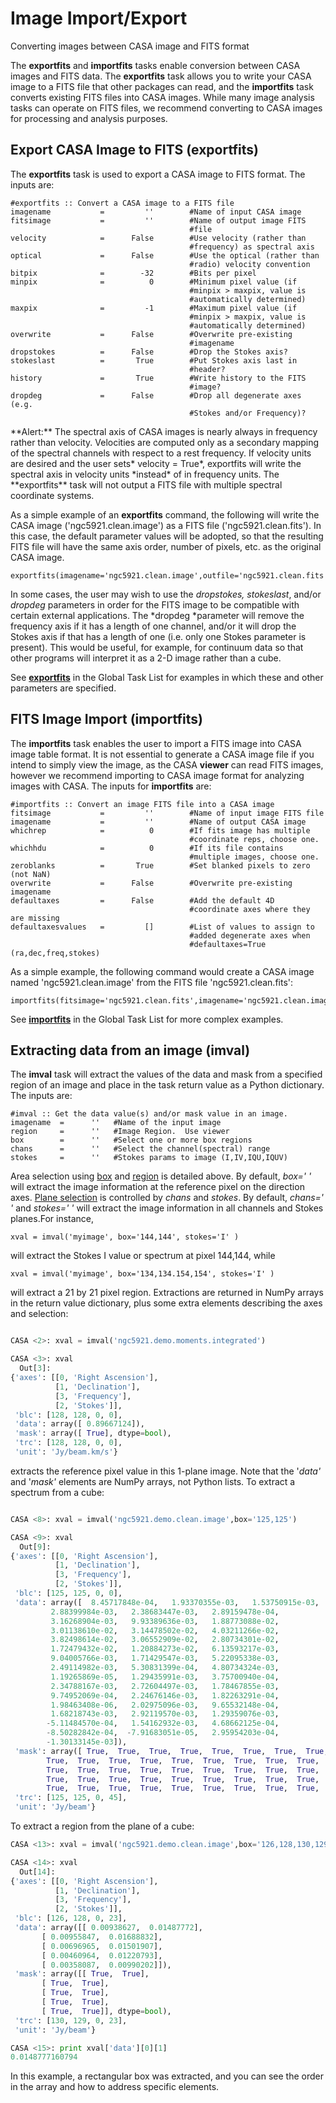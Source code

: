 

# Image Import/Export 

Converting images between CASA image and FITS format

The **exportfits** and **importfits** tasks enable conversion between CASA images and FITS data.  The **exportfits** task allows you to write your CASA image to a FITS file that other packages can read, and the **importfits** task converts existing FITS files into CASA images.  While many image analysis tasks can operate on FITS files, we recommend converting to CASA images for processing and analysis purposes.


## Export CASA Image to FITS (exportfits) 

The **exportfits** task is used to export a CASA image to FITS format. The inputs are:

```
#exportfits :: Convert a CASA image to a FITS file
imagename           =         ''        #Name of input CASA image
fitsimage           =         ''        #Name of output image FITS 
                                        #file
velocity            =      False        #Use velocity (rather than 
                                        #frequency) as spectral axis
optical             =      False        #Use the optical (rather than 
                                        #radio) velocity convention
bitpix              =        -32        #Bits per pixel
minpix              =          0        #Minimum pixel value (if 
                                        #minpix > maxpix, value is 
                                        #automatically determined)
maxpix              =         -1        #Maximum pixel value (if 
                                        #minpix > maxpix, value is 
                                        #automatically determined)
overwrite           =      False        #Overwrite pre-existing
                                        #imagename
dropstokes          =      False        #Drop the Stokes axis?
stokeslast          =       True        #Put Stokes axis last in
                                        #header?
history             =       True        #Write history to the FITS
                                        #image?
dropdeg             =      False        #Drop all degenerate axes (e.g.
                                        #Stokes and/or Frequency)?
```

<div class="alert alert-warning">
**Alert:** The spectral axis of CASA images is nearly always in frequency rather than velocity. Velocities are computed only as a secondary mapping of the spectral channels with respect to a rest frequency.  If velocity units are desired and the user sets* velocity = True*, exportfits will write the spectral axis in velocity units *instead* of in frequency units.  The **exportfits** task will not output a FITS file with multiple spectral coordinate systems. 
</div>

As a simple example of an **exportfits** command, the following will write the CASA image (\'ngc5921.clean.image\') as a FITS file (\'ngc5921.clean.fits\').  In this case, the default parameter values will be adopted, so that the resulting FITS file will have the same axis order, number of pixels, etc. as the original CASA image.

```
exportfits(imagename='ngc5921.clean.image',outfile='ngc5921.clean.fits')
```

In some cases, the user may wish to use the *dropstokes,* *stokeslast*, and/or *dropdeg* parameters in order for the FITS image to be compatible with certain external applications. The *dropdeg *parameter will remove the frequency axis if it has a length of one channel, and/or it will drop the Stokes axis if that has a length of one (i.e. only one Stokes parameter is present). This would be useful, for example, for continuum data so that other programs will interpret it as a 2-D image rather than a cube.

See **[exportfits](https://casa.nrao.edu/casadocs-devel/stable/global-task-list/task_exportfits)** in the Global Task List for examples in which these and other parameters are specified.  

 

## FITS Image Import (importfits)

The **importfits** task enables the user to import a FITS image into CASA image table format. It is not essential to generate a CASA image file if you intend to simply view the image, as the CASA **viewer** can read FITS images, however we recommend importing to CASA image format for analyzing images with CASA. The inputs for **importfits** are:

```
#importfits :: Convert an image FITS file into a CASA image
fitsimage           =         ''        #Name of input image FITS file
imagename           =         ''        #Name of output CASA image
whichrep            =          0        #If fits image has multiple
                                        #coordinate reps, choose one.
whichhdu            =          0        #If its file contains
                                        #multiple images, choose one.
zeroblanks          =       True        #Set blanked pixels to zero (not NaN)
overwrite           =      False        #Overwrite pre-existing imagename
defaultaxes         =      False        #Add the default 4D
                                        #coordinate axes where they are missing
defaultaxesvalues   =         []        #List of values to assign to
                                        #added degenerate axes when
                                        #defaultaxes=True (ra,dec,freq,stokes)
```

As a simple example, the following command would create a CASA image named \'ngc5921.clean.image\' from the FITS file \'ngc5921.clean.fits\':

```
importfits(fitsimage='ngc5921.clean.fits',imagename='ngc5921.clean.image')
```

See **[importfits](https://casa.nrao.edu/casadocs-devel/stable/global-task-list/task_importfits)** in the Global Task List for more complex examples. 

 

## Extracting data from an image (**imval**)

The **imval** task will extract the values of the data and mask from a specified region of an image and place in the task return value as a Python dictionary. The inputs are:

```
#imval :: Get the data value(s) and/or mask value in an image.
imagename  =      ''   #Name of the input image
region     =      ''   #Image Region.  Use viewer
box        =      ''   #Select one or more box regions
chans      =      ''   #Select the channel(spectral) range
stokes     =      ''   #Stokes params to image (I,IV,IQU,IQUV)
```

Area selection using [box](#region-selection--box-) and [region](#regions--region-) is detailed above. By default, *box=\' \'* will extract the image information at the reference pixel on the direction axes. [Plane selection](#plane-selection--chans--stokes-) is controlled by *chans* and *stokes*. By default, *chans=\' \'* and *stokes=\' \'* will extract the image information in all channels and Stokes planes.For instance,

```
xval = imval('myimage', box='144,144', stokes='I' )
```

will extract the Stokes I value or spectrum at pixel 144,144, while

```
xval = imval('myimage', box='134,134.154,154', stokes='I' )
```

will extract a 21 by 21 pixel region. Extractions are returned in NumPy arrays in the return value dictionary, plus some extra elements describing the axes and selection:

```python

CASA <2>: xval = imval('ngc5921.demo.moments.integrated')

CASA <3>: xval
  Out[3]:
{'axes': [[0, 'Right Ascension'],
          [1, 'Declination'],
          [3, 'Frequency'],
          [2, 'Stokes']],
 'blc': [128, 128, 0, 0],
 'data': array([ 0.89667124]),
 'mask': array([ True], dtype=bool),
 'trc': [128, 128, 0, 0],
 'unit': 'Jy/beam.km/s'}
```

extracts the reference pixel value in this 1-plane image. Note that the \'*data\'* and \'*mask\'* elements are NumPy arrays, not Python lists. To extract a spectrum from a cube:

```python

CASA <8>: xval = imval('ngc5921.demo.clean.image',box='125,125')

CASA <9>: xval
  Out[9]:
{'axes': [[0, 'Right Ascension'],
          [1, 'Declination'],
          [3, 'Frequency'],
          [2, 'Stokes']],
 'blc': [125, 125, 0, 0],
 'data': array([  8.45717848e-04,   1.93370355e-03,   1.53750915e-03,
         2.88399984e-03,   2.38683447e-03,   2.89159478e-04,
         3.16268904e-03,   9.93389636e-03,   1.88773088e-02,
         3.01138610e-02,   3.14478502e-02,   4.03211266e-02,
         3.82498614e-02,   3.06552909e-02,   2.80734301e-02,
         1.72479432e-02,   1.20884273e-02,   6.13593217e-03,
         9.04005766e-03,   1.71429547e-03,   5.22095338e-03,
         2.49114982e-03,   5.30831399e-04,   4.80734324e-03,
         1.19265869e-05,   1.29435991e-03,   3.75700940e-04,
         2.34788167e-03,   2.72604497e-03,   1.78467855e-03,
         9.74952069e-04,   2.24676146e-03,   1.82263291e-04,
         1.98463408e-06,   2.02975096e-03,   9.65532148e-04,
         1.68218743e-03,   2.92119570e-03,   1.29359076e-03,
        -5.11484570e-04,   1.54162932e-03,   4.68662125e-04,
        -8.50282842e-04,  -7.91683051e-05,   2.95954203e-04,
        -1.30133145e-03]),
 'mask': array([ True,  True,  True,  True,  True,  True,  True,  True,  True,
        True,  True,  True,  True,  True,  True,  True,  True,  True,
        True,  True,  True,  True,  True,  True,  True,  True,  True,
        True,  True,  True,  True,  True,  True,  True,  True,  True,
        True,  True,  True,  True,  True,  True,  True,  True,  True,  True], dtype=bool),
 'trc': [125, 125, 0, 45],
 'unit': 'Jy/beam'}
```

To extract a region from the plane of a cube:

```python
CASA <13>: xval = imval('ngc5921.demo.clean.image',box='126,128,130,129',chans='23')

CASA <14>: xval
  Out[14]:
{'axes': [[0, 'Right Ascension'],
          [1, 'Declination'],
          [3, 'Frequency'],
          [2, 'Stokes']],
 'blc': [126, 128, 0, 23],
 'data': array([[ 0.00938627,  0.01487772],
       [ 0.00955847,  0.01688832],
       [ 0.00696965,  0.01501907],
       [ 0.00460964,  0.01220793],
       [ 0.00358087,  0.00990202]]),
 'mask': array([[ True,  True],
       [ True,  True],
       [ True,  True],
       [ True,  True],
       [ True,  True]], dtype=bool),
 'trc': [130, 129, 0, 23],
 'unit': 'Jy/beam'}

CASA <15>: print xval['data'][0][1]
0.0148777160794
```

In this example, a rectangular box was extracted, and you can see the order in the array and how to address specific elements.

 

